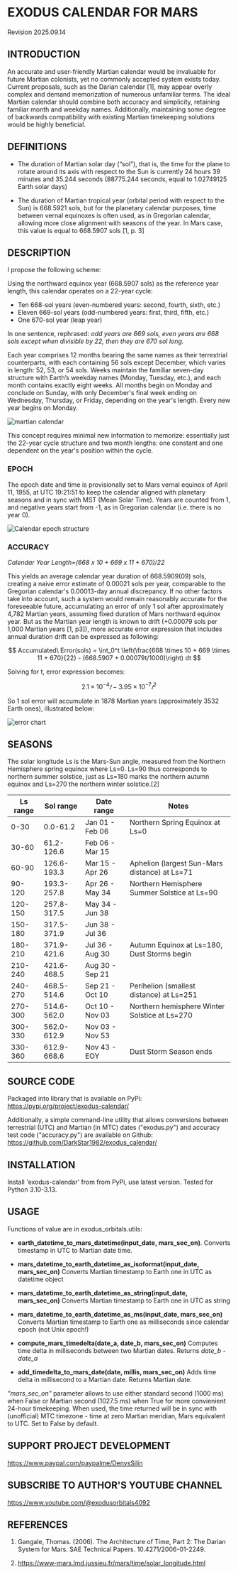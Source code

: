 # EXODUS CALENDAR FOR MARS
Revision 2025.09.14

## INTRODUCTION
An accurate and user-friendly Martian calendar would be invaluable for future Martian
colonists, yet no commonly accepted system exists today. Current proposals, such as the
Darian calendar [1], may appear overly complex and demand memorization of numerous
unfamiliar terms. The ideal Martian calendar should combine both accuracy and simplicity, retaining familiar month and weekday names. Additionally, maintaining some degree of
backwards compatibility with existing Martian timekeeping solutions would be highly beneficial.

## DEFINITIONS
* The duration of Martian solar day (“sol”), that is, the time for the plane to rotate around its axis with respect to the Sun is currently 24 hours 39 minutes and 35.244 seconds (88775.244 seconds, equal to 1.02749125 Earth solar days)

* The duration of Martian tropical year (orbital period with respect to the Sun) is 668.5921 sols, but for the planetary calendar purposes, time between vernal equinoxes is often used, as in Gregorian calendar, allowing more close alignment with seasons of the year. In Mars case, this value is equal to 668.5907 sols [1, p. 3]


## DESCRIPTION
I propose the following scheme:

Using the northward equinox year (668.5907 sols) as the reference year length, this
calendar operates on a 22-year cycle:
- Ten 668-sol years (even-numbered years: second, fourth, sixth, etc.)
- Eleven 669-sol years (odd-numbered years: first, third, fifth, etc.)
- One 670-sol year (leap year)

In one sentence, rephrased: _odd years are 669 sols, even years are 668 sols except when divisible by 22, then they are 670 sol long._

Each year comprises 12 months bearing the same names as their terrestrial counterparts,
with each containing 56 sols except December, which varies in length: 52, 53, or 54 sols.
Weeks maintain the familiar seven-day structure with Earth’s weekday names (Monday,
Tuesday, etc.), and each month contains exactly eight weeks. All months begin on Monday
and conclude on Sunday, with only December's final week ending on Wednesday,
Thursday, or Friday, depending on the year's length. Every new year begins on Monday.

![martian calendar](https://raw.githubusercontent.com/DarkStar1982/exodus_calendar/master/doc/infographics.png "Infographics")

This concept requires minimal new information to memorize: essentially just the 22-year cycle structure and two month lengths: one constant and one dependent on the year's position within the cycle.

### EPOCH
The epoch date and time is provisionally set to Mars vernal equinox of April 11, 1955, at UTC 19:21:51 to keep the calendar aligned with planetary seasons and in sync with MST (Mean Solar Time). Years are counted from 1, and negative years start from -1, as in Gregorian calendar (i.e. there is no year 0).

![Calendar epoch structure](https://raw.githubusercontent.com/DarkStar1982/exodus_calendar/master/doc/calendar_epochs.png "Structure of cycles and years before and after epoch starting year")

### ACCURACY

_Calendar Year Length=(668 x 10 + 669 x 11 + 670)/22_

This yields an average calendar year duration of 668.5909(09) sols, creating a naive error estimate of 0.00021 sols per year, comparable to the Gregorian calendar's 0.00013-day annual discrepancy. If no other factors take into account, such a system would remain reasonably accurate for the foreseeable future, accumulating an error of only 1 sol after approximately 4,782 Martian years, assuming fixed duration of Mars northward equinox year. But as the Martian year length is known to drift (+0.00079 sols per 1,000 Martian years [1, p3]), more accurate error expression that includes annual duration drift can be expressed as following:

$$
Accumulated\ Error(sols) = \int_0^t \left(\frac{668 \times 10 + 669 \times 11 + 670}{22} - (668.5907 + 0.00079t/1000)\right) dt
$$

Solving for t, error expression becomes: 

$$
2.1 \times 10^{-4}𝑡 - 3.95 \times 10^{-7}𝑡^2
$$

So 1 sol error will accumulate in 1878 Martian years (approximately 3532 Earth ones), illustrated below:

![error chart](https://raw.githubusercontent.com/DarkStar1982/exodus_calendar/master/doc/accuracy.png "Accuracy")

## SEASONS
The solar longitude Ls is the Mars-Sun angle, measured from the Northern Hemisphere spring equinox where Ls=0. Ls=90 thus corresponds to northern summer solstice, just as Ls=180 marks the northern autumn equinox and Ls=270 the northern winter solstice.[2]

| Ls range |  Sol range  |    Date range   | Notes                                  |
|----------|-------------|-----------------|----------------------------------------|
|     0-30 |    0.0-61.2 | Jan 01 - Feb 06 | Northern Spring Equinox at Ls=0
|    30-60 |  61.2-126.6 | Feb 06 - Mar 15 |	 
| 	 60-90 | 126.6-193.3 | Mar 15 - Apr 26 | Aphelion (largest Sun-Mars distance) at Ls=71
| 	90-120 | 193.3-257.8 | Apr 26 - May 34 | Northern Hemisphere Summer Solstice at Ls=90
|  120-150 | 257.8-317.5 | May 34 - Jun 38 |	 
|  150-180 | 317.5-371.9 | Jun 38 - Jul 36 |	 
|  180-210 | 371.9-421.6 | Jul 36 - Aug 30 | Autumn Equinox at Ls=180, Dust Storms begin
|  210-240 | 421.6-468.5 | Aug 30 - Sep 21 |	
|  240-270 | 468.5-514.6 | Sep 21 - Oct 10 | Perihelion (smallest distance) at Ls=251
|  270-300 | 514.6-562.0 | Oct 10 - Nov 03 | Northern hemisphere Winter Solstice at Ls=270
|  300-330 | 562.0-612.9 | Nov 03 - Nov 53 |	
|  330-360 | 612.9-668.6 | Nov 43 - EOY    | Dust Storm Season ends

## SOURCE CODE
Packaged into library that is available on PyPi:
https://pypi.org/project/exodus-calendar/

Additionally, a simple command-line utility that allows conversions between terrestrial (UTC) and Martian (in MTC) dates ("exodus.py") and accuracy test code ("accuracy.py") are available on Github:
https://github.com/DarkStar1982/exodus_calendar/

## INSTALLATION
Install 'exodus-calendar' from from PyPi, use latest version. Tested for Python 3.10-3.13.

## USAGE
Functions of value are in exodus_orbitals.utils:

- **earth_datetime_to_mars_datetime(input_date, mars_sec_on)**. 
Converts timestamp in UTC to Martian date time. 

- **mars_datetime_to_earth_datetime_as_isoformat(input_date, mars_sec_on)** 
Converts Martian timestamp to Earth one in UTC as datetime object

- **mars_datetime_to_earth_datetime_as_string(input_date, mars_sec_on)** 
Converts Martian timestamp to Earth one in UTC as string

- **mars_datetime_to_earth_datetime_as_ms(input_date, mars_sec_on)** 
Converts Martian timestamp to Earth one as milliseconds since calendar epoch (not Unix epoch!)

- **compute_mars_timedelta(date_a, date_b, mars_sec_on)** 
Computes time delta in milliseconds between two Martian dates. Returns _date_b - date_a_

- **add_timedelta_to_mars_date(date, millis, mars_sec_on)** 
Adds time delta in millisecond to a Martian date. Returns Martian date.

_"mars_sec_on"_ parameter allows to use either standard second (1000 ms) when False or Martian second (1027.5 ms) when True for more convienient 24-hour timekeeping. When used, the time returned will be in sync with (unofficial) MTC timezone - time at zero Martian meridian, Mars equivalent to UTC. Set to False by default.


## SUPPORT PROJECT DEVELOPMENT 
https://www.paypal.com/paypalme/DenysSilin


## SUBSCRIBE TO AUTHOR'S YOUTUBE CHANNEL
https://www.youtube.com/@exodusorbitals4092

## REFERENCES

1. Gangale, Thomas. (2006). The Architecture of Time, Part 2: The Darian System for Mars. SAE Technical Papers. 10.4271/2006-01-2249.

2. https://www-mars.lmd.jussieu.fr/mars/time/solar_longitude.html